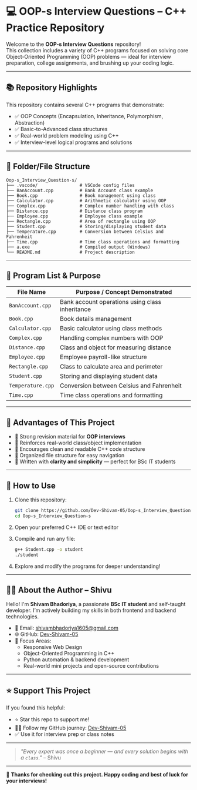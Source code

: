 # 💻 OOP-s Interview Questions – C++ Practice Repository

Welcome to the **OOP-s Interview Questions** repository!  
This collection includes a variety of C++ programs focused on solving core Object-Oriented Programming (OOP) problems — ideal for interview preparation, college assignments, and brushing up your coding logic.

---

## 📚 Repository Highlights

This repository contains several C++ programs that demonstrate:

- ✅ OOP Concepts (Encapsulation, Inheritance, Polymorphism, Abstraction)
- ✅ Basic-to-Advanced class structures
- ✅ Real-world problem modeling using C++
- ✅ Interview-level logical programs and solutions

---

## 📁 Folder/File Structure

```
Oop-s_Interview_Question-s/
├── .vscode/                # VSCode config files
├── BanAccount.cpp          # Bank Account class example
├── Book.cpp                # Book management using class
├── Calculator.cpp          # Arithmetic calculator using OOP
├── Complex.cpp             # Complex number handling with class
├── Distance.cpp            # Distance class program
├── Employee.cpp            # Employee class example
├── Rectangle.cpp           # Area of rectangle using OOP
├── Student.cpp             # Storing/displaying student data
├── Temperature.cpp         # Conversion between Celsius and Fahrenheit
├── Time.cpp                # Time class operations and formatting
├── a.exe                   # Compiled output (Windows)
└── README.md               # Project description
```

---

## 🚀 Program List & Purpose

| File Name           | Purpose / Concept Demonstrated                    |
|---------------------|--------------------------------------------------|
| `BanAccount.cpp`    | Bank account operations using class inheritance |
| `Book.cpp`          | Book details management                         |
| `Calculator.cpp`    | Basic calculator using class methods            |
| `Complex.cpp`       | Handling complex numbers with OOP               |
| `Distance.cpp`      | Class and object for measuring distance         |
| `Employee.cpp`      | Employee payroll-like structure                 |
| `Rectangle.cpp`     | Class to calculate area and perimeter           |
| `Student.cpp`       | Storing and displaying student data             |
| `Temperature.cpp`   | Conversion between Celsius and Fahrenheit       |
| `Time.cpp`          | Time class operations and formatting            |

---

## 🧠 Advantages of This Project

- 🔹 Strong revision material for **OOP interviews**
- 🔹 Reinforces real-world class/object implementation
- 🔹 Encourages clean and readable C++ code structure
- 🔹 Organized file structure for easy navigation
- 🔹 Written with **clarity and simplicity** — perfect for BSc IT students

---

## 🔧 How to Use

1. Clone this repository:
   ```bash
   git clone https://github.com/Dev-Shivam-05/Oop-s_Interview_Question-s.git
   cd Oop-s_Interview_Question-s
   ```

2. Open your preferred C++ IDE or text editor

3. Compile and run any file:
   ```bash
   g++ Student.cpp -o student
   ./student
   ```

4. Explore and modify the programs for deeper understanding!

---

## 🙋‍♂️ About the Author – Shivu

Hello! I'm **Shivam Bhadoriya**, a passionate **BSc IT student** and self-taught developer. I’m actively building my skills in both frontend and backend technologies.

- 📧 Email: [shivambhadoriya1605@gmail.com](mailto:shivambhadoriya1605@gmail.com)
- 🌐 GitHub: [Dev-Shivam-05](https://github.com/Dev-Shivam-05)
- 🧠 Focus Areas:
  - Responsive Web Design
  - Object-Oriented Programming in C++
  - Python automation & backend development
  - Real-world mini projects and open-source contributions

---

## ⭐ Support This Project

If you found this helpful:

- ⭐ Star this repo to support me!
- 🧑‍💻 Follow my GitHub journey: [Dev-Shivam-05](https://github.com/Dev-Shivam-05)
- ✅ Use it for interview prep or class notes

---

> _"Every expert was once a beginner — and every solution begins with a `class`."_ – Shivu

---

🎉 **Thanks for checking out this project. Happy coding and best of luck for your interviews!**
